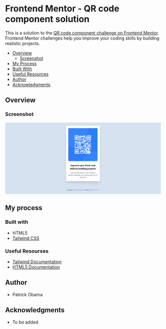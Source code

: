 # Frontend Mentor - QR code component solution

This is a solution to the [QR code component challenge on Frontend Mentor](https://www.frontendmentor.io/challenges/qr-code-component-iux_sIO_H). Frontend Mentor challenges help you improve your coding skills by building realistic projects. 

- [Overview](#overview)
  - [Screenshot](#screenshot)
- [My Process](#my-process)
 - [Built With](#built-with)
 - [Useful Resources](#useful-resources)
- [Author](#author)
- [Acknowledgments](#acknowledgments)

## Overview

### Screenshot

![](./build/images/screenshot.png)

## My process

### Built with
- HTML5
- [Tailwind CSS](https://tailwindcss.com/)

### Useful Resourses
- [Tailwind Documentation](https://tailwindcss.com/docs/installation)
- [HTML5 Documentation](https://developer.mozilla.org/en-US/docs/Web/HTML)

## Author
- Patrick Obama

## Acknowledgments
- To be added